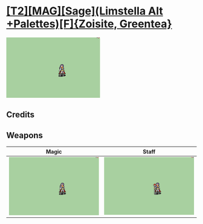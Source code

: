 # [\[T2\]\[MAG\]\[Sage\]\(Limstella Alt +Palettes\)\[F\]{Zoisite, Greentea}](../%5BT2%5D%5BMAG%5D%5BSage%5D(Limstella%20Alt%20+Palettes)%5BF%5D%7BZoisite,%20Greentea%7D)

<img src="./6.%20Magic/Magic_000.png" alt="[T2][MAG][Sage](Limstella Alt +Palettes)[F]{Zoisite, Greentea} standing" />

## Credits



## Weapons


|Magic |Staff |
|  :---: | :---: |
| <img alt="Magic animation" src="./6.%20Magic/Magic.gif" /> | <img alt="Staff animation" src="./7.%20Staff/Staff.gif" /> |
